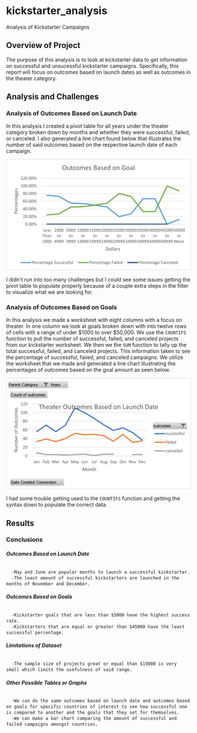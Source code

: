 # kickstarter_analysis
Analysis of Kickstarter Campaigns

## **Overview of Project**

  The purpose of this analysis is to look at kickstarter data to get information on successful and unsucessful kickstarter campaigns. Specifically, this report will focus on outcomes based on launch dates as well as outcomes in the theater category.
  
## **Analysis and Challenges**
 
 ### Analysis of Outcomes Based on Launch Date
 
  In this analysis I created a pivot table for all years under the theater category broken down by months and whether they were successful, failed, or canceled. I also generated a line chart found below that illustrates the number of said outcomes based on the respective launch date of each campaign.
 
 ![This is an image](https://github.com/edyu23/kickstarter_analysis/blob/19dfaf361c5e3bea30a46da521402eace838fdce/Resources/Outcomes_vs_goals.png)
 
   I didn't run into too many challenges but I could see some issues getting the pivot table to populate properly because of a couple extra steps in the filter to visualize what we are looking for.
 
 ### Analysis of Outcomes Based on Goals
 
  In this analysis we made a worksheet with eight columns with a focus on theater. In one column we look at goals broken down with into twelve rows of cells with a range of under $1000 to over $50,000. We use the `COUNTIFS` function to pull the number of successful, failed, and canceled projects from our kickstarter worksheet. We then we the `SUM` function to tally up the total successful, failed, and canceled projects. This information taken to see the percentage of successful, failed, and canceled campaigns. 
  We utilize the worksheet that we made and generated a line chart illustrating the percentages of outcomes based on the goal amount as seen below.
  
![this is an image](https://github.com/edyu23/kickstarter_analysis/blob/19dfaf361c5e3bea30a46da521402eace838fdce/Resources/Theater_Outcomes_vs_Launch.png)
  
   I had some trouble getting used to the `COUNTIFS` function and getting the syntax down to populate the correct data.
  
  ## **Results**
  
  ### Conclusions
    
   ###### **Outcomes Based on Launch Date**
      -May and June are popular months to launch a successful kickstarter.
      -The least amount of successful kickstarters are launched in the months of November and December.
   ###### **Outcomes Based on Goals**
      -Kickstarter goals that are less than $5000 have the highest success rate.
      -Kickstarters that are equal or greater than $45000 have the least successful percentage.
   ###### **Limitations of Dataset**
      -The sample size of projects great or equal than $15000 is very small which limits the usefulness of said range.
   ###### **Other Possible Tables or Graphs**
      -We can do the same outcomes based on launch date and outcomes based on goals for specific countries of interest to see how successful one is compared to another and the goals that they set for themselves.
      -We can make a bar chart comparing the amount of successful and failed campaigns amongst countries.
      
